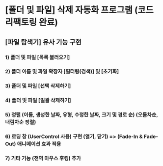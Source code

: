 # [폴더 및 파일] 삭제 자동화 프로그램 (코드 리팩토링 완료)

## [파일 탐색기] 유사 기능 구현

### 1) 폴더 및 파일 [목록 불러오기]
### 2) 폴더 이름 및 파일 확장자 [필터링(검색)] 및 [초기화]
### 3) 폴더 및 파일 [선택 삭제하기]
### 4) 폴더 및 파일 [일괄 삭제하기]
### 5) 정렬 (이름, 생성한 날짜, 유형, 수정한 날짜, 크기 및 경로 순) (오름차순, 내림차순 정렬)
### 6) 로딩 창 (UserControl 사용) 구현 (열기, 닫기) => (Fade-In & Fade-Out) 애니메이션 효과 적용
### 7) 기타 기능 (전역 마우스 후킹) 추가
